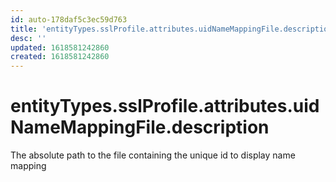 ```yaml
---
id: auto-178daf5c3ec59d763
title: 'entityTypes.sslProfile.attributes.uidNameMappingFile.description'
desc: ''
updated: 1618581242860
created: 1618581242860
---
```

# entityTypes.sslProfile.attributes.uidNameMappingFile.description

The absolute path to the file containing the unique id to display name mapping